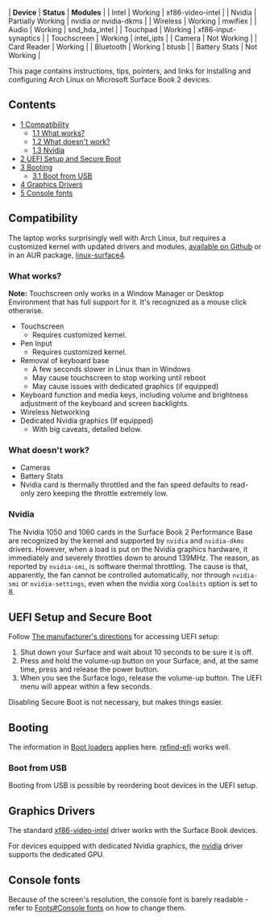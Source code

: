 | **Device** | **Status** | **Modules** |
| Intel | Working | xf86-video-intel |
| Nvidia | Partially Working | nvidia *or* nvidia-dkms |
| Wireless | Working | mwifiex |
| Audio | Working | snd_hda_intel |
| Touchpad | Working | xf86-input-synaptics |
| Touchscreen | Working | intel_ipts |
| Camera | Not Working |
| Card Reader | Working |
| Bluetooth | Working | btusb |
| Battery Stats | Not Working |

This page contains instructions, tips, pointers, and links for installing and configuring Arch Linux on Microsoft Surface Book 2 devices.

## Contents

*   [1 Compatibility](#Compatibility)
    *   [1.1 What works?](#What_works.3F)
    *   [1.2 What doesn't work?](#What_doesn.27t_work.3F)
    *   [1.3 Nvidia](#Nvidia)
*   [2 UEFI Setup and Secure Boot](#UEFI_Setup_and_Secure_Boot)
*   [3 Booting](#Booting)
    *   [3.1 Boot from USB](#Boot_from_USB)
*   [4 Graphics Drivers](#Graphics_Drivers)
*   [5 Console fonts](#Console_fonts)

## Compatibility

The laptop works surprisingly well with Arch Linux, but requires a customized kernel with updated drivers and modules, [available on Github](https://github.com/jakeday/linux-surface) or in an AUR package, [linux-surface4](https://aur.archlinux.org/packages/linux-surface4/).

### What works?

**Note:** Touchscreen only works in a Window Manager or Desktop Environment that has full support for it. It's recognized as a mouse click otherwise.

*   Touchscreen
    *   Requires customized kernel.
*   Pen Input
    *   Requires customized kernel.
*   Removal of keyboard base
    *   A few seconds slower in Linux than in Windows
    *   May cause touchscreen to stop working until reboot
    *   May cause issues with dedicated graphics (if equipped)
*   Keyboard function and media keys, including volume and brightness adjustment of the keyboard and screen backlights.
*   Wireless Networking
*   Dedicated Nvidia graphics (If equipped)
    *   With big caveats, detailed below.

### What doesn't work?

*   Cameras
*   Battery Stats
*   Nvidia card is thermally throttled and the fan speed defaults to read-only zero keeping the throttle extremely low.

### Nvidia

The Nvidia 1050 and 1060 cards in the Surface Book 2 Performance Base are recognized by the kernel and supported by `nvidia` and `nvidia-dkms` drivers. However, when a load is put on the Nvidia graphics hardware, it immediately and severely throttles down to around 139MHz. The reason, as reported by `nvidia-smi`, is software thermal throttling. The cause is that, apparently, the fan cannot be controlled automatically, nor through `nvidia-smi` or `nvidia-settings`, even when the nvidia xorg `Coolbits` option is set to 8.

## UEFI Setup and Secure Boot

Follow [The manufacturer's directions](https://support.microsoft.com/en-us/help/4023531) for accessing UEFI setup:

1.  Shut down your Surface and wait about 10 seconds to be sure it is off.
2.  Press and hold the volume-up button on your Surface, and, at the same time, press and release the power button.
3.  When you see the Surface logo, release the volume-up button. The UEFI menu will appear within a few seconds.

Disabling Secure Boot is not necessary, but makes things easier.

## Booting

The information in [Boot loaders](/index.php/Boot_loaders "Boot loaders") applies here. [refind-efi](https://www.archlinux.org/packages/?name=refind-efi) works well.

### Boot from USB

Booting from USB is possible by reordering boot devices in the UEFI setup.

## Graphics Drivers

The standard [xf86-video-intel](https://www.archlinux.org/packages/?name=xf86-video-intel) driver works with the Surface Book devices.

For devices equipped with dedicated Nvidia graphics, the [nvidia](https://www.archlinux.org/packages/?name=nvidia) driver supports the dedicated GPU.

## Console fonts

Because of the screen's resolution, the console font is barely readable - refer to [Fonts#Console fonts](/index.php/Fonts#Console_fonts "Fonts") on how to change them.